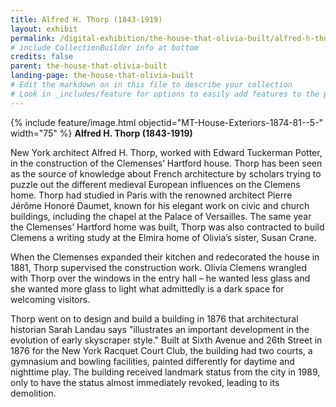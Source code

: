 ```yaml
---
title: Alfred H. Thorp (1843-1919)
layout: exhibit
permalink: /digital-exhibition/the-house-that-olivia-built/alfred-h-thorp.html
# include CollectionBuilder info at bottom
credits: false
parent: the-house-that-olivia-built
landing-page: the-house-that-olivia-built
# Edit the markdown on in this file to describe your collection
# Look in _includes/feature for options to easily add features to the page
---
```


{% include feature/image.html objectid="MT-House-Exteriors-1874-81--5-" width="75" %}
**Alfred H. Thorp (1843-1919)**

New York architect Alfred H. Thorp, worked with Edward Tuckerman Potter, in the construction of the Clemenses’ Hartford house. Thorp has been seen as the source of knowledge about French architecture by scholars trying to puzzle out the different medieval European influences on the Clemens home. Thorp had studied in Paris with the renowned architect Pierre Jérôme Honoré Daumet, known for his elegant work on civic and church buildings, including the chapel at the Palace of Versailles. The same year the Clemenses’ Hartford home was built, Thorp was also contracted to build Clemens a writing study at the Elmira home of Olivia’s sister, Susan Crane. 

When the Clemenses expanded their kitchen and redecorated the house in 1881, Thorp supervised the construction work. Olivia Clemens wrangled with Thorp over the windows in the entry hall – he wanted less glass and she wanted more glass to light what admittedly is a dark space for welcoming visitors.

Thorp went on to design and build a building in 1876 that architectural historian Sarah Landau says "illustrates an important development in the evolution of early skyscraper style." Built at Sixth Avenue and 26th Street in 1876 for the New York Racquet Court Club, the building had two courts, a gymnasium and bowling facilities, painted differently for daytime and nighttime play.  The building received landmark status from the city in 1989, only to have the status almost immediately revoked, leading to its demolition.
